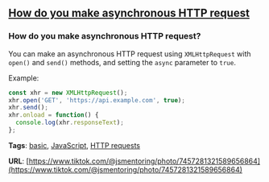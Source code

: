 ## [How do you make asynchronous HTTP request](#how-do-you-make-asynchronous-http-request)

### How do you make asynchronous HTTP request?

You can make an asynchronous HTTP request using `XMLHttpRequest` with `open()` and `send()` methods, and setting the `async` parameter to `true`.

Example:

```javascript
const xhr = new XMLHttpRequest();
xhr.open('GET', 'https://api.example.com', true);
xhr.send();
xhr.onload = function() {
  console.log(xhr.responseText);
};
```

**Tags**: [basic](./level/basic), [JavaScript](./theme/javascript), [HTTP requests](./theme/http_requests)

**URL**: [https://www.tiktok.com/@jsmentoring/photo/7457281321589656864](https://www.tiktok.com/@jsmentoring/photo/7457281321589656864)

